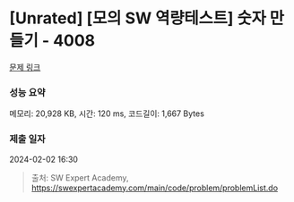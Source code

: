 # [Unrated] [모의 SW 역량테스트] 숫자 만들기 - 4008 

[문제 링크](https://swexpertacademy.com/main/code/problem/problemDetail.do?contestProbId=AWIeRZV6kBUDFAVH) 

### 성능 요약

메모리: 20,928 KB, 시간: 120 ms, 코드길이: 1,667 Bytes

### 제출 일자

2024-02-02 16:30



> 출처: SW Expert Academy, https://swexpertacademy.com/main/code/problem/problemList.do